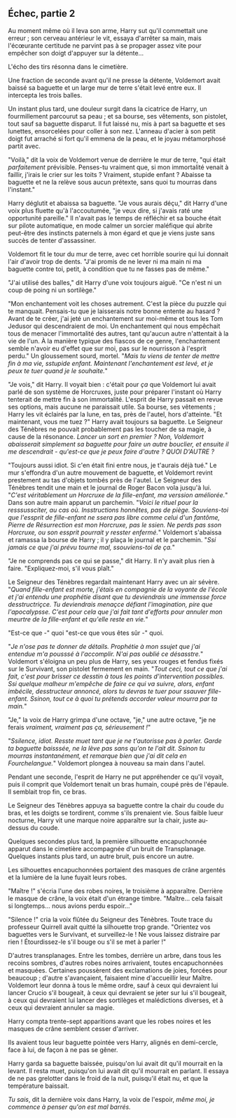 ## Échec, partie 2

<div markdown="1">

Au moment même où il leva son arme, Harry sut qu'il commettait une
erreur ; son cerveau antérieur le vit, essaya d'arrêter sa main, mais
l'écœurante certitude ne parvint pas à se propager assez vite pour
empêcher son doigt d'appuyer sur la détente…

L'écho des tirs résonna dans le cimetière.

Une fraction de seconde avant qu'il ne presse la détente, Voldemort
avait baissé sa baguette et un large mur de terre s'était levé entre
eux. Il intercepta les trois balles.

Un instant plus tard, une douleur surgit dans la cicatrice de Harry, un
fourmillement parcourut sa peau ; et sa bourse, ses vêtements, son
pistolet, tout sauf sa baguette disparut. Il fut laissé nu, mis à part
sa baguette et ses lunettes, ensorcelées pour coller à son nez. L'anneau
d'acier à son petit doigt fut arraché si fort qu'il emmena de la peau,
et le joyau métamorphosé partit avec.

"Voilà," dit la voix de Voldemort venue de derrière le mur de terre,
"qui était *parfaitement* prévisible. Penses-tu vraiment que, si mon
immortalité venait à faillir, j'irais le crier sur les toits ? Vraiment,
stupide enfant ? Abaisse ta baguette et ne la relève sous aucun
prétexte, sans quoi tu mourras dans l'instant."

Harry déglutit et abaissa sa baguette. "Je vous aurais déçu," dit Harry
d'une voix plus fluette qu'à l'accoutumée, "je veux dire, si j'avais
raté une opportunité pareille." Il n'avait pas le temps de réfléchir et
sa bouche était sur pilote automatique, en mode calmer un sorcier
maléfique qui abrite peut-être des instincts paternels à mon égard et
que je viens juste sans succès de tenter d'assassiner.

Voldemort fit le tour du mur de terre, avec cet horrible sourire qui lui
donnait l'air d'avoir trop de dents. "J'ai promis de ne lever ni ma main
ni ma baguette contre toi, petit, à condition que tu ne fasses pas de
même."

"J'ai utilisé des balles," dit Harry d'une voix toujours aiguë. "Ce
n'est ni un coup de poing ni un sortilège."

"Mon enchantement voit les choses autrement. C'est la pièce du puzzle
qui te manquait. Pensais-tu que je laisserais notre bonne entente au
hasard ? Avant de te créer, j'ai jeté un enchantement sur moi-même et
tous les Tom Jedusor qui descendraient de moi. Un enchantement qui nous
empêchait tous de menacer l'immortalité des autres, tant qu'aucun autre
n'attentait à la vie de l'un. À la manière typique des fiascos de ce
genre, l'enchantement semble n'avoir eu d'effet que sur moi, pas sur le
nourrisson à l'esprit perdu." Un gloussement sourd, mortel. "*Mais tu
viens de tenter de mettre fin à ma vie, sstupide enfant. Maintenant
l'enchantement est levé, et je peux te tuer quand je le souhaite.*"

"Je vois," dit Harry. Il voyait bien : c'était pour *ça* que Voldemort
lui avait parlé de son système de Horcruxes, juste pour préparer
l'instant où Harry tenterait de mettre fin à son immortalité. L'esprit
de Harry passait en revue ses options, mais aucune ne paraissait utile.
Sa bourse, ses vêtements ; Harry les vit éclairés par la lune, en tas,
près de l'autel, hors d'atteinte. "Et maintenant, vous me tuez ?" Harry
avait toujours sa baguette. Le Seigneur des Ténèbres ne pouvait
probablement pas les toucher de sa magie, à cause de la résonance.
*Lancer un sort en premier ? Non, Voldemort abaisserait simplement sa
baguette pour faire un autre bouclier, et ensuite il me descendrait -
qu'est-ce que je peux faire d'autre ? QUOI D'AUTRE ?*

"Toujours aussi idiot. Si c'en était fini entre nous, je t'aurais déjà
tué." Le mur s'effondra d'un autre mouvement de baguette, et Voldemort
revint prestement au tas d'objets tombés près de l'autel. Le Seigneur
des Ténèbres tendit une main et le journal de Roger Bacon vola jusqu'à
lui. "*C'est véritablement un Horcruxe de la fille-enfant, ma verssion
améliorée.*" Dans son autre main apparut un parchemin. "*Voici le rituel
pour la resssussciter, au cas où. Insstructions honnêtes, pas de piège.
Souviens-toi que l'essprit de fille-enfant ne ssera pas libre comme
celui d'un fantôme, Pierre de Résurrection est mon Horcruxe, pas le
ssien. Ne perds pas sson Horcruxe, ou son essprit pourrait y resster
enfermé.*" Voldemort s'abaissa et ramassa la bourse de Harry ; il y
plaça le journal et le parchemin. "*Ssi jamais ce que j'ai prévu tourne
mal, ssouviens-toi de ça.*"

"Je ne comprends pas ce qui se passe," dit Harry. Il n'y avait plus rien
à faire. "Expliquez-moi, s'il vous plaît."

Le Seigneur des Ténèbres regardait maintenant Harry avec un air sévère.
"*Quand fille-enfant est morte, j'étais en compagnie de la voyante de
l'école et j'ai entendu une prophétie disant que tu deviendrais une
immensse force desstructriçce. Tu deviendrais menaçce défiant
l'imagination, pire que l'apocalypsse. C'est pour cela que j'ai fait
tant d'efforts pour annuler mon meurtre de la fille-enfant et qu'elle
reste en vie.*"

"Est-ce que -" quoi "est-ce que vous êtes sûr -" quoi.

"*Je n'ose pas te donner de détails. Prophétie à mon ssujet que j'ai
entendue m'a pousssé à l'accomplir. N'ai pas oublié ce désasstre.*"
Voldemort s'éloigna un peu plus de Harry, ses yeux rouges et fendus
fixés sur le Survivant, son pistolet fermement en main. "*Tout ceci,
tout ce que j'ai fait, c'est pour brisser ce desstin à tous les points
d'intervention possibles. Ssi quelque malheur m'empêche de faire ce qui
va suivre, alors, enfant imbécile, desstructeur annoncé, alors tu devras
te tuer pour ssauver fille-enfant. Ssinon, tout ce à quoi tu prétends
accorder valeur mourra par ta main.*"

"Je," la voix de Harry grimpa d'une octave, "je," une autre octave, "je
ne ferais *vraiment, vraiment pas ça, sérieusement !*"

"*Ssilence, idiot. Resste muet tant que je ne t'autorisse pas à parler.
Garde ta baguette baisssée, ne la lève pas sans qu'on te l'ait dit.
Ssinon tu mourras instantanément, et remarque bien que j'ai dit cela en
Fourchelangue.*" Voldemort plongea à nouveau sa main dans l'autel.

Pendant une seconde, l'esprit de Harry ne put appréhender ce qu'il
voyait, puis il comprit que Voldemort tenait un bras humain, coupé près
de l'épaule. Il semblait trop fin, ce bras.

Le Seigneur des Ténèbres appuya sa baguette contre la chair du coude du
bras, et les doigts se tordirent, comme s'ils prenaient vie. Sous faible
lueur nocturne, Harry vit une marque noire apparaître sur la chair,
juste au-dessus du coude.

Quelques secondes plus tard, la première silhouette encapuchonnée
apparut dans le cimetière accompagnée d'un bruit de Transplanage.
Quelques instants plus tard, un autre bruit, puis encore un autre.

Les silhouettes encapuchonnées portaient des masques de crâne argentés
et la lumière de la lune fuyait leurs robes.

"Maître !" s'écria l'une des robes noires, le troisième à apparaître.
Derrière le masque de crâne, la voix était d'un étrange timbre. "Maître…
cela faisait si longtemps… nous avions perdu espoir…"

"Silence !" cria la voix flûtée du Seigneur des Ténèbres. Toute trace du
professeur Quirrell avait quitté la silhouette trop grande. "Orientez
vos baguettes vers le Survivant, et surveillez-le ! Ne vous laissez
distraire par rien ! Étourdissez-le s'il bouge ou s'il se met à
parler !"

D'autres transplanages. Entre les tombes, derrière un arbre, dans tous
les recoins sombres, d'autres robes noires arrivaient, toutes
encapuchonnées et masquées. Certaines poussèrent des exclamations de
joies, forcées pour beaucoup ; d'autre s'avançaient, faisaient mine
d'accueillir leur Maître. Voldemort leur donna à tous le même ordre,
sauf à ceux qui devraient lui lancer Crucio s'il bougeait, à ceux qui
devraient se jeter sur lui s'il bougeait, à ceux qui devraient lui
lancer des sortilèges et malédictions diverses, et à ceux qui devraient
annuler sa magie.

Harry compta trente-sept apparitions avant que les robes noires et les
masques de crâne semblent cesser d'arriver.

Ils avaient tous leur baguette pointée vers Harry, alignés en
demi-cercle, face à lui, de façon à ne pas se gêner.

Harry garda sa baguette baissée, puisqu'on lui avait dit qu'il mourrait
en la levant. Il resta muet, puisqu'on lui avait dit qu'il mourrait en
parlant. Il essaya de ne pas grelotter dans le froid de la nuit,
puisqu'il était nu, et que la température baissait.

*Tu sais*, dit la dernière voix dans Harry, la voix de l'espoir, *même
moi, je commence à penser qu'on est mal barrés.*

</div>
